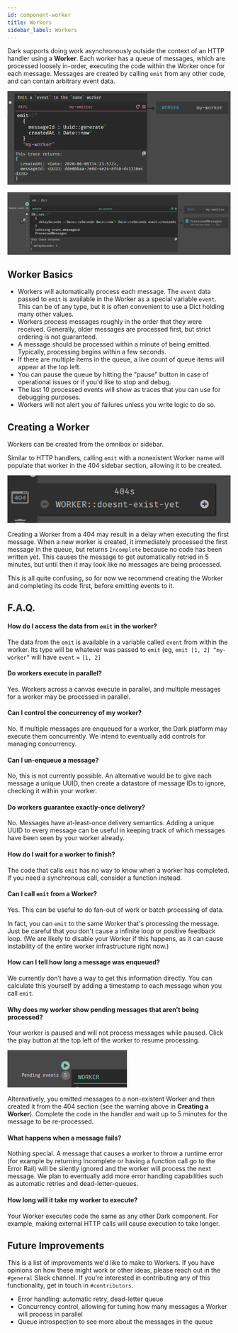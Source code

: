 ```yaml
---
id: component-worker
title: Workers
sidebar_label: Workers
---
```


Dark supports doing work asynchronously outside the context of an HTTP handler using a **Worker**. Each worker has a queue of messages, which are processed loosely in-order, executing the code within the Worker once for each message. Messages are created by calling `emit` from any other code, and can contain arbitrary event data.

![REPL with emit to worker](assets/workers/emit.png)

![basic worker](assets/workers/worker.png)

## Worker Basics

- Workers will automatically process each message. The `event` data passed to `emit` is available in the Worker as a special variable `event`. This can be of any type, but it is often convenient to use a Dict holding many other values.
- Workers process messages roughly in the order that they were received. Generally, older messages are processed first, but strict ordering is not guaranteed.
- A message should be processed within a minute of being emitted. Typically, processing begins within a few seconds.
- If there are multiple items in the queue, a live count of queue items will appear at the top left.
- You can pause the queue by hitting the "pause" button in case of operational issues or if you'd like to stop and debug.
- The last 10 processed events will show as traces that you can use for debugging purposes.
- Workers will not alert you of failures unless you write logic to do so.

## Creating a Worker

Workers can be created from the omnibox or sidebar.

Similar to HTTP handlers, calling `emit` with a nonexistent Worker name will populate that worker in the 404 sidebar section, allowing it to be created.

![404 worker](assets/workers/404.png)

Creating a Worker from a 404 may result in a delay when executing the first message. When a new worker is created, it immediately processed the first message in the queue, but returns `Incomplete` because no code has been written yet. This causes the message to get automatically retried in 5 minutes, but until then it may look like no messages are being processed.

This is all quite confusing, so for now we recommend creating the Worker and completing its code first, before emitting events to it.

## F.A.Q.

#### How do I access the data from `emit` in the worker?

The data from the `emit` is available in a variable called `event` from within the worker. Its type will be whatever was passed to `emit` (eg, `emit [1, 2] “my-worker”` will have `event` = `[1, 2]`

#### Do workers execute in parallel?

Yes. Workers across a canvas execute in parallel, and multiple messages for a worker may be processed in parallel.

#### Can I control the concurrency of my worker?

No. If multiple messages are enqueued for a worker, the Dark platform may execute them concurrently. We intend to eventually add controls for managing concurrency.

#### Can I un-enqueue a message?

No, this is not currently possible. An alternative would be to give each message a unique UUID, then create a datastore of message IDs to ignore, checking it within your worker.

#### Do workers guarantee exactly-once delivery?

No. Messages have at-least-once delivery semantics. Adding a unique UUID to every message can be useful in keeping track of which messages have been seen by your worker already.

#### How do I wait for a worker to finish?

The code that calls `emit` has no way to know when a worker has completed. If you need a synchronous call, consider a function instead.

#### Can I call `emit` from a Worker?

Yes. This can be useful to do fan-out of work or batch processing of data.

In fact, you can `emit` to the same Worker that's processing the message. Just be careful that you don't cause a infinite loop or positive feedback loop. (We are likely to disable your Worker if this happens, as it can cause instability of the entire worker infrastructure right now.)

#### How can I tell how long a message was enqueued?

We currently don’t have a way to get this information directly. You can calculate this yourself by adding a timestamp to each message when you call `emit`.

#### Why does my worker show pending messages that aren’t being processed?

Your worker is paused and will not process messages while paused. Click the play button at the top left of the worker to resume processing.

![paused worker with pending messages](assets/workers/pending.png)

Alternatively, you emitted messages to a non-existent Worker and then created it from the 404 section (see the warning above in **Creating a Worker**). Complete the code in the handler and wait up to 5 minutes for the message to be re-processed.

#### What happens when a message fails?

Nothing special. A message that causes a worker to throw a runtime error (for example by returning Incomplete or having a function call go to the Error Rail) will be silently ignored and the worker will process the next message. We plan to eventually add more error handling capabilities such as automatic retries and dead-letter-queues.

#### How long will it take my worker to execute?

Your Worker executes code the same as any other Dark component. For example, making external HTTP calls will cause execution to take longer.

## Future Improvements

This is a list of improvements we'd like to make to Workers. If you have opinions on how these might work or other ideas, please reach out in the `#general` Slack channel. If you're interested in contributing any of this functionality, get in touch in `#contributors`.

- Error handling: automatic retry, dead-letter queue
- Concurrency control, allowing for tuning how many messages a Worker will process in parallel
- Queue introspection to see more about the messages in the queue
